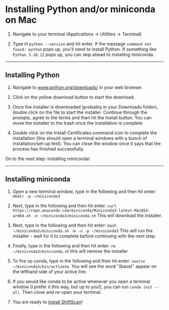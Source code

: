 # Installing Python and/or miniconda on Mac

1. Navigate to your terminal (Applications -> Utilities -> Terminal)

2. Type in ```python --version``` and hit enter. If the message ```command not found: python``` pops up, you'll need to install Python. If something like ```Python 3.10.12``` pops up, you can skip ahead to installing miniconda.
___
## Installing Python

1. Navigate to www.python.org/downloads/ in your web browser.

2. Click on the yellow download button to start the download.

3. Once the installer is downloaded (probably in your Downloads folder), double click on the file to start the installer. Continue through the prompts, agree to the terms and then hit the Install button. You can move the installer to the trash once the installation is complete

4. Double click on the Install Certificates.command icon to complete the installation (this should open a terminal windows with a bunch of installation/set-up text). You can close the window once it says that the process has finished successfully.

On to the next step: Installing miniconda!

___

## Installing miniconda
1. Open a new terminal window, type in the following and then hit enter: ```mkdir -p ~/miniconda3```

2. Next, type in the following and then hit enter: ```curl https://repo.anaconda.com/miniconda/Miniconda3-latest-MacOSX-arm64.sh -o ~/miniconda3/miniconda.sh``` This will download the installer.

3. Next, type in the following and then hit enter: ```bash ~/miniconda3/miniconda.sh -b -u -p ~/miniconda3``` This will run the installer - wait for it to complete before continuing with the next step.

4. Finally, type in the following and then hit enter: ```rm ~/miniconda3/miniconda.sh``` this will remove the installer

5. To fire up conda, type in the following and then hit enter: ```source ~/miniconda3/bin/activate```. You will see the word "(base)" appear on the lefthand side of your active line.

6. If you would like conda to be active whenever you open a terminal window (I prefer it this way, but up to you!), you can run ```conda init --all```. Then close and re-open your terminal.

7. You are ready to [install ShiftScan](README.md)!
